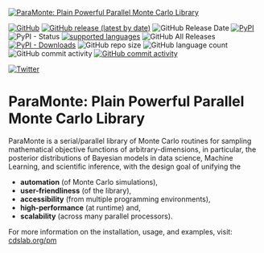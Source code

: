 [![ParaMonte: Plain Powerful Parallel Monte Carlo Library](https://www.cdslab.org/paramonte/images/paramonte.png)](https://www.cdslab.org/paramonte)  
  
[![GitHub](https://img.shields.io/github/license/cdslaborg/paramonte?color=orange&style=flat-square)](https://github.com/cdslaborg/paramonte/blob/master/LICENSE) 
[![GitHub release (latest by date)](https://img.shields.io/github/v/release/cdslaborg/paramonte?color=orange&label=kernel%20release&style=flat-square)](https://github.com/cdslaborg/paramonte/releases) 
![GitHub Release Date](https://img.shields.io/github/release-date/cdslaborg/paramonte?color=orange&style=flat-square) 
[![PyPI](https://img.shields.io/pypi/v/paramonte?color=orange&label=pypi%20release&style=flat-square)](https://pypi.org/project/paramonte/) 
![PyPI - Status](https://img.shields.io/pypi/status/paramonte?style=flat-square) 
[![supported languages](https://img.shields.io/badge/interface-C%20%2F%20C%2B%2B%20%2F%20Fortran%20%2F%20MATLAB%20%2F%20Python-brightgreen?style=flat-square)](https://github.com/cdslaborg/paramonte/tree/master/src/interface) 
![GitHub All Releases](https://img.shields.io/github/downloads/cdslaborg/paramonte/total?color=brightgreen&label=kernel%20downloads&style=flat-square) 
[![PyPI - Downloads](https://img.shields.io/pypi/dm/paramonte?color=brightgreen&label=pypi%20downloads&style=flat-square)](https://pypi.org/project/paramonte/) 
![GitHub repo size](https://img.shields.io/github/repo-size/cdslaborg/paramonte?style=flat-square) 
![GitHub language count](https://img.shields.io/github/languages/count/cdslaborg/paramonte?style=flat-square) 
![GitHub commit activity](https://img.shields.io/github/commit-activity/y/cdslaborg/paramonte?style=flat-square) 
[![GitHub commit activity](https://img.shields.io/badge/reference-%20%09arXiv%3A1209.4647-blueviolet?style=flat-square)](https://www.cdslab.org/paramonte/notes/overview/preface/#how-to-acknowledge-the-use-of-the-paramonte-library-in-your-work)  

[![Twitter](https://img.shields.io/twitter/url?style=social&url=https%3A%2F%2Fgithub.com%2Fcdslaborg%2Fparamonte)](https://twitter.com/intent/tweet?text=ParaMonte:%20Plain%20Powerfull%20Parallel%20Monte%20Carlo%20Library:&url=https%3A%2F%2Fgithub.com%2Fcdslaborg%2Fparamonte)
  
ParaMonte: Plain Powerful Parallel Monte Carlo Library
======================================================

ParaMonte is a serial/parallel library of Monte Carlo routines for sampling mathematical objective functions of arbitrary-dimensions, in particular, the posterior distributions of Bayesian models in data science, Machine Learning, and scientific inference, with the design goal of unifying the  

+ **automation** (of Monte Carlo simulations),  
+ **user-friendliness** (of the library),  
+ **accessibility** (from multiple programming environments),  
+ **high-performance** (at runtime) and,  
+ **scalability** (across many parallel processors).  

For more information on the installation, usage, and examples, visit: [cdslab.org/pm](https://www.cdslab.org/paramonte)

